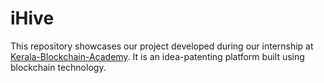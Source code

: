 # iHive
This repository showcases our project developed during our internship at <a href="https://github.com/Kerala-Blockchain-Academy" target="_blank">Kerala-Blockchain-Academy</a>. It is an idea-patenting platform built using blockchain technology.
